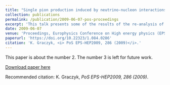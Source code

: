 ```yaml
---
title: "Single pion production induced by neutrino-nucleon interactions"
collection: publications
permalink: /publication/2009-06-07-pos-proceedings
excerpt: 'This talk presents some of the results of the re-analysis of [Graczyk et al.] of the bubble chamber data for single pion production induced by neutrino scattering off deuteron. It is shown that ANL and BNL data are statistically consistent. The validity of the Adler relations (between P33(1232) resonance axial form factors) is also investigated.'
date: 2009-06-07
venue: 'Proceedings, Europhysics Conference on High energy physics (EPS-HEP 2009) : Cracow, Poland, July 16-22, 2009'
paperurl: 'https://doi.org/10.22323/1.084.0286'
citation: 'K. Graczyk, <i> PoS EPS-HEP2009, 286 (2009)</i>.'
---
```

This paper is about the number 2. The number 3 is left for future work.

[Download paper here](https://pos.sissa.it/084/286/pdf)

Recommended citation: K. Graczyk, <i>PoS EPS-HEP2009, 286 (2009)</i>.
